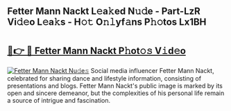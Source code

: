 ## Fetter Mann Nackt L𝚎a𝚔ed N𝚞𝚍e - Part-LzR Vi𝚍𝚎o L𝚎a𝚔s - H𝚘𝚝 O𝚗𝚕yf𝚊ns P𝚑𝚘tos Lx1BH

# <h2><a href="http://kf6bfa7.oniu.top/?m=Fetter+Mann+Nackt">🔗👉 🔴 Fetter Mann Nackt P𝚑ot𝚘𝚜 V𝚒d𝚎o</a></h2>

[![Fetter Mann Nackt Nu𝚍e𝚜](https://i.imgur.com/0qMVB7G.gif)](http://kf6bfa7.oniu.top/?m=Fetter+Mann+Nackt)
Social media influencer Fetter Mann Nackt, celebrated for sharing dance and lifestyle information, consisting of presentations and blogs. Fetter Mann Nackt's public image is marked by its open and sincere demeanor, but the complexities of his personal life remain a source of intrigue and fascination.  
